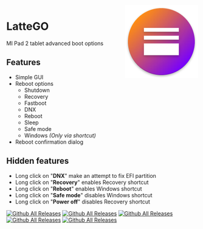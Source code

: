 <img src="https://raw.githubusercontent.com/Keddnyo/LatteGO/master/app/src/main/res/mipmap-xxxhdpi/ic_launcher.png" align="right"/>

# LatteGO
 MI Pad 2 tablet advanced boot options
## Features
* Simple GUI
* Reboot options
  * Shutdown
  * Recovery
  * Fastboot
  * DNX
  * Reboot
  * Sleep
  * Safe mode
  * Windows *(Only via shortcut)*
* Reboot confirmation dialog
## Hidden features
  * Long click on "**DNX**" make an attempt to fix EFI partition
  * Long click on "**Recovery**" enables Recovery shortcut
  * Long click on "**Reboot**" enables Windows shortcut
  * Long click on "**Safe mode**" disables Windows shortcut
  * Long click on "**Power off**" disables Recovery shortcut

[![Github All Releases](https://img.shields.io/github/v/release/Keddnyo/LatteGO?display_name=tag&style=for-the-badge&logo=appveyor)]()
[![Github All Releases](https://img.shields.io/github/release-date/Keddnyo/LatteGO?style=for-the-badge&logo=appveyor)]()
[![Github All Releases](https://img.shields.io/github/downloads/Keddnyo/LatteGO/total.svg?style=for-the-badge&logo=appveyor)]()
[![Github All Releases](https://img.shields.io/github/stars/Keddnyo/LatteGO?style=for-the-badge&logo=appveyor)]()
[![Github All Releases](https://img.shields.io/github/forks/Keddnyo/LatteGO?style=for-the-badge&logo=appveyor)]()
